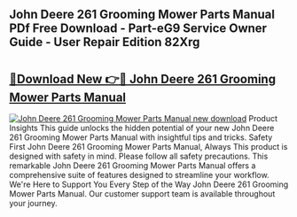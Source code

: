 ## John Deere 261 Grooming Mower Parts Manual PDf Free Download - Part-eG9 Service Owner Guide - User Repair Edition 82Xrg

# <h2><a href="http://bc86237.oget.top/?id=John+Deere+261+Grooming+Mower+Parts+Manual">🔗Download New 👉🔴 John Deere 261 Grooming Mower Parts Manual</a></h2>

[![John Deere 261 Grooming Mower Parts Manual new download](https://i.imgur.com/5g1atiW.png)](http://bc86237.oget.top/?id=John+Deere+261+Grooming+Mower+Parts+Manual)
Product Insights This guide unlocks the hidden potential of your new John Deere 261 Grooming Mower Parts Manual with insightful tips and tricks. Safety First John Deere 261 Grooming Mower Parts Manual, Always This product is designed with safety in mind. Please follow all safety precautions. This remarkable John Deere 261 Grooming Mower Parts Manual offers a comprehensive suite of features designed to streamline your workflow. We're Here to Support You Every Step of the Way John Deere 261 Grooming Mower Parts Manual. Our customer support team is available throughout your journey.
